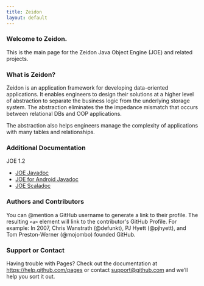 ```yaml
---
title: Zeidon
layout: default
---
```


### Welcome to Zeidon.
This is the main page for the Zeidon Java Object Engine (JOE) and related projects.

### What is Zeidon?
Zeidon is an application framework for developing data-oriented applications.  It enables engineers to design their solutions at a higher level of abstraction to separate the business logic from the underlying storage system.  The abstraction eliminates the the impedance mismatch that occurs between relational DBs and OOP applications.

The abstraction also helps engineers manage the complexity of applications with many tables and relationships.

### Additional Documentation
JOE 1.2  

* [JOE Javadoc](http://deegc.github.io/zeidon-joe/javadoc/1.2/joe/)
* [JOE for Android Javadoc](javadoc/1.2/android/)
* [JOE Scaladoc](http://deegc.github.io/zeidon-joe/javadoc/1.2/scala/)

### Authors and Contributors
You can @mention a GitHub username to generate a link to their profile. The resulting `<a>` element will link to the contributor's GitHub Profile. For example: In 2007, Chris Wanstrath (@defunkt), PJ Hyett (@pjhyett), and Tom Preston-Werner (@mojombo) founded GitHub.

### Support or Contact
Having trouble with Pages? Check out the documentation at https://help.github.com/pages or contact support@github.com and we’ll help you sort it out.

